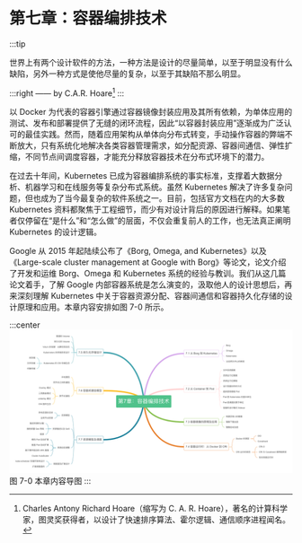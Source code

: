 # 第七章：容器编排技术

:::tip <a/>

世界上有两个设计软件的方法，一种方法是设计的尽量简单，以至于明显没有什么缺陷，另外一种方式是使他尽量的复杂，以至于其缺陷不那么明显。

:::right
—— by C.A.R. Hoare[^1]
:::

以 Docker 为代表的容器引擎通过容器镜像封装应用及其所有依赖，为单体应用的测试、发布和部署提供了无缝的闭环流程，因此“以容器封装应用”逐渐成为广泛认可的最佳实践。然而，随着应用架构从单体向分布式转变，手动操作容器的弊端不断放大，只有系统化地解决各类容器管理需求，如分配资源、容器间通信、弹性扩缩，不同节点间调度容器，才能充分释放容器技术在分布式环境下的潜力。

在过去十年间，Kubernetes 已成为容器编排系统的事实标准，支撑着大数据分析、机器学习和在线服务等复杂分布式系统。虽然 Kubernetes 解决了许多复杂问题，但也成为了当今最复杂的软件系统之一。目前，包括官方文档在内的大多数 Kubernetes 资料都聚焦于工程细节，而少有对设计背后的原因进行解释。如果笔者仅停留在“是什么”和“怎么做”的层面，不仅会重复前人的工作，也无法真正阐明 Kubernetes 的设计逻辑。

Google 从 2015 年起陆续公布了《Borg, Omega, and Kubernetes》以及《Large-scale cluster management at Google with Borg》等论文，论文介绍了开发和运维 Borg、Omega 和 Kubernetes 系统的经验与教训。我们从这几篇论文着手，了解 Google 内部容器系统是怎么演变的，汲取他人的设计思想后，再来深刻理解 Kubernetes 中关于容器资源分配、容器间通信和容器持久化存储的设计原理和应用。本章内容安排如图 7-0 所示。

:::center
  ![](../assets/container-summary.png)<br/>
  图 7-0 本章内容导图
:::

[^1]: Charles Antony Richard Hoare（缩写为 C. A. R. Hoare），著名的计算科学家，图灵奖获得者，以设计了快速排序算法、霍尔逻辑、通信顺序进程闻名。